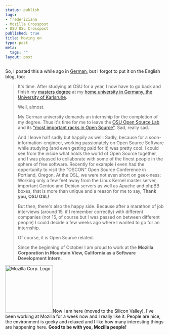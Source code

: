 ```yaml
--- 
status: publish
tags: 
- fredericiana
- Mozilla Crosspost
- OSU OSL Crosspost
published: true
title: Moving on
type: post
meta: 
  tags: ""
layout: post
---
```

So, I posted this a while ago in <a href="http://fredericiana.de/archives/2006/08/30/moving-on/">German</a>, but I forgot to put it on the English blog, too:

<blockquote>
It's time. After studying at OSU for a year, I now have to go back and finish my <a href="http://www.informationswirtschaft.de/en/ueb/teaser1">masters degree</a> at my <a href="http://www.uni-karlsruhe.de/index_en.php">home university in Germany, the University of Karlsruhe</a>.

Well, almost.

My German university demands an internship for the completion of my degree. Thus it's time for me to leave the <a href="http://osuosl.org">OSU Open Source Lab</a> and its <a href="http://trends.newsforge.com/trends/05/10/07/1833225.shtml">"most important racks in Open Source"</a>. Sad, really sad.

And I leave half sadly but happily as well: Sadly, because for a soon-information-engineer, working passionately on Open Source Software while studying (and even getting paid for it) was pretty cool. I could see from the inside what holds the world of Open Source together, and I was pleased to collaborate with some of the finest people in the sphere of free software. Recently for example I even had the opportunity to visit the "OSCON" Open Source Conference in Portland, Oregon. At the OSL, we were not even short on geek-ness: Working only a few feet away from the Linux Kernel master server, important Gentoo and Debian servers as well as Apache and phpBB boxes, that is more than unique and a reason for me to say, <strong>Thank you, OSU OSL!</strong>

But then, there's also the happy side. Because after a marathon of job interviews (around 15, if I remember correctly) with different companies (not 15, of course but I was passed on between different people) I could decide a few weeks ago where I wanted to go for an internship.

Of course, it is Open Source related.

Since the beginning of October I am proud to work at the <strong>Mozilla Corporation in Mountain View, California as a Software Development Intern</strong>.
</blockquote>

<img id="image108" src="http://fredericiana.com/wp-content/uploads/2006/10/mozilla-logo.png" alt="Mozilla Corp. Logo" class="alignright" width="150" style="border:0" />Now I am here (moved to the Silicon Valley), I've been working at Mozilla for a week now and I really like it. People are nice, the environment is geeky and relaxed and I like how many interesting things are happening here. <strong>Good to be with you, Mozilla people!</strong>
